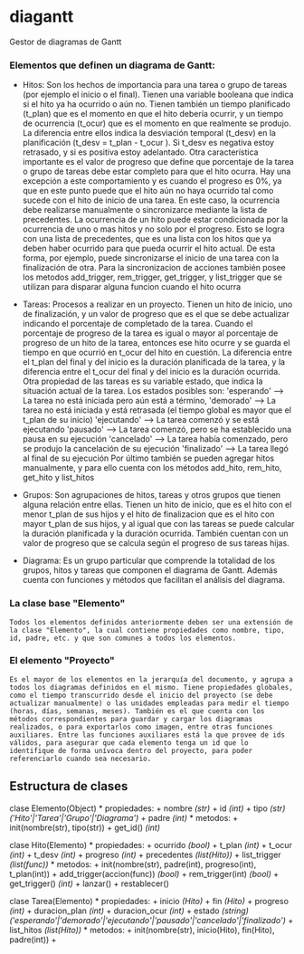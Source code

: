 # diagantt
Gestor de diagramas de Gantt

### Elementos que definen un diagrama de Gantt: ###

- Hitos:
    Son los hechos de importancia para una tarea o grupo de tareas (por ejemplo el inicio o el final).
    Tienen una variable booleana que indica si el hito ya ha ocurrido o aún no.
    Tienen también un tiempo planificado (t_plan) que es el momento en que el hito debería ocurrir, y un tiempo de ocurrencia (t_ocur) que es el momento en que realmente se produjo. La diferencia entre ellos indica la desviación temporal (t_desv) en la planificación (t_desv = t_plan - t_ocur ). Si t_desv es negativa estoy retrasado, y si es positiva estoy adelantado.
    Otra característica importante es el valor de progreso que define que porcentaje de la tarea o grupo de tareas debe estar completo para que el hito ocurra. Hay una excepción a este comportamiento y es cuando el progreso es 0%, ya que en este punto puede que el hito aún no haya ocurrido tal como sucede con el hito de inicio de una tarea. En este caso, la ocurrencia debe realizarse manualmente o sincronizarce mediante la lista de precedentes.
    La ocurrencia de un hito puede estar condicionada por la ocurrencia de uno o mas hitos y no solo por el progreso. Esto se logra con una lista de precedentes, que es una lista con los hitos que ya deben haber ocurrido para que pueda ocurrir el hito actual. De esta forma, por ejemplo, puede sincronizarse el inicio de una tarea con la finalización de otra. Para la sincronizacion de acciones también posee los metodos add_trigger, rem_trigger, get_trigger, y list_trigger que se utilizan para disparar alguna funcion cuando el hito ocurra

- Tareas:
    Procesos a realizar en un proyecto. Tienen un hito de inicio, uno de finalización, y un valor de progreso que es el que se debe actualizar indicando el porcentaje de completado de la tarea. Cuando el porcentaje de progreso de la tarea es igual o mayor al porcentaje de progreso de un hito de la tarea, entonces ese hito ocurre y se guarda el tiempo en que ocurrió en t_ocur del hito en cuestión. La diferencia entre el t_plan del final y del inicio es la duración planificada de la tarea, y la diferencia entre el t_ocur del final y del inicio es la duración ocurrida.
    Otra propiedad de las tareas es su variable estado, que indica la situación actual de la tarea. Los estados posibles son:
      'esperando'  --> La tarea no está iniciada pero aún está a término, 
      'demorado'   --> La tarea no está iniciada y está retrasada (el tiempo global es mayor que el t_plan de su inicio)
      'ejecutando' --> La tarea comenzó y se está ejecutando
      'pausado'    --> La tarea comenzó, pero se ha establecido una pausa en su ejecución
      'cancelado'  --> La tarea había comenzado, pero se produjo la cancelación de su ejecución
      'finalizado' --> La tarea llegó al final de su ejecución
    Por último también se pueden agregar hitos manualmente, y para ello cuenta con los métodos add_hito, rem_hito, get_hito y list_hitos

- Grupos:
    Son agrupaciones de hitos, tareas y otros grupos que tienen alguna relación entre ellas. Tienen un hito de inicio, que es el hito con el menor t_plan de sus hijos y el hito de finalizacion que es el hito con mayor t_plan de sus hijos, y al igual que con las tareas se puede calcular la duración planificada y la duración ocurrida.
    También cuentan con un valor de progreso que se calcula según el progreso de sus tareas hijas. 

- Diagrama:
    Es un grupo particular que comprende la totalidad de los grupos, hitos y tareas que componen el diagrama de Gantt. Además cuenta con funciones y métodos que facilitan el análisis del diagrama.

### La clase base "Elemento" ###
    Todos los elementos definidos anteriormente deben ser una extensión de la clase "Elemento", la cual contiene propiedades como nombre, tipo, id, padre, etc. y que son comunes a todos los elementos.

### El elemento "Proyecto" ###
    Es el mayor de los elementos en la jerarquía del documento, y agrupa a todos los diagramas definidos en el mismo. Tiene propiedades globales, como el tiempo transcurrido desde el inicio del proyecto (se debe actualizar manualmente) o las unidades empleadas para medir el tiempo (horas, días, semanas, meses). También es el que cuenta con los métodos correspondientes para guardar y cargar los diagramas realizados, o para exportarlos como imagen, entre otras funciones auxiliares. Entre las funciones auxiliares está la que provee de ids válidos, para asegurar que cada elemento tenga un id que lo identifique de forma unívoca dentro del proyecto, para poder referenciarlo cuando sea necesario.


## Estructura de clases ##

clase Elemento(Object)
    * propiedades:
        + nombre *(str)*
        + id     *(int)*
        + tipo   *(str)('Hito'|'Tarea'|'Grupo'|'Diagrama')*
        + padre  *(int)*
    * metodos:
        + init(nombre(str), tipo(str))
        + get_id() *(int)*

clase Hito(Elemento)
    * propiedades:
        + ocurrido     *(bool)*
        + t_plan       *(int)*
        + t_ocur       *(int)*
        + t_desv       *(int)*
        + progreso     *(int)*
        + precedentes  *(list(Hito))*
        + list_trigger *(list(func))*
    * metodos:
        + init(nombre(str), padre(int), progreso(int), t_plan(int))
        + add_trigger(accion(func))   *(bool)*
        + rem_trigger(int)            *(bool)*
        + get_trigger()               *(int)*
        + lanzar()
        + restablecer()

clase Tarea(Elemento)
    * propiedades:
        + inicio         *(Hito)*
        + fin            *(Hito)*
        + progreso       *(int)*
        + duracion_plan  *(int)*
        + duracion_ocur  *(int)*
        + estado         *(string)('esperando'|'demorado'|'ejecutando'|'pausado'|'cancelado'|'finalizado')*
        + list_hitos     *(list(Hito))*
    * metodos:
        + init(nombre(str), inicio(Hito), fin(Hito), padre(int))
        + 